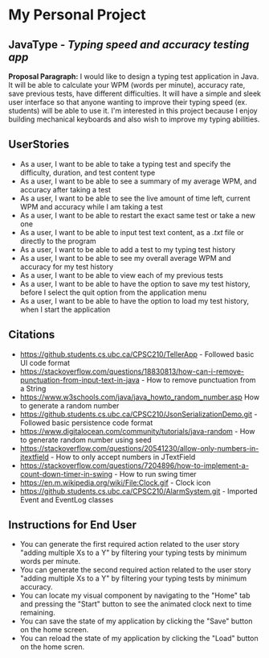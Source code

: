 # My Personal Project 

## JavaType - *Typing speed and accuracy testing app*

**Proposal Paragraph:**
I would like to design a typing test application in Java. It will be able to calculate your WPM (words per minute), accuracy rate, save previous tests, have different difficulties. It will have a simple and sleek user interface so that anyone wanting to improve their typing speed (ex. students) will be able to use it. I'm interested in this project because I enjoy building mechanical keyboards and also wish to improve my typing abilities.

## UserStories
- As a user, I want to be able to take a typing test and specify the difficulty, duration, and test content type
- As a user, I want to be able to see a summary of my average WPM, and accuracy after taking a test
- As a user, I want to be able to see the live amount of time left, current WPM and accuracy while I am taking a test
- As a user, I want to be able to restart the exact same test or take a new one
- As a user, I want to be able to input test text content, as a *.txt* file or directly to the program
- As a user, I want to be able to add a test to my typing test history
- As a user, I want to be able to see my overall average WPM and accuracy for my test history
- As a user, I want to be able to view each of my previous tests
- As a user, I want to be able to have the option to save my test history, before I select the quit option from the application menu
- As a user, I want to be able to have the option to load my test history, when I start the application

## Citations
- https://github.students.cs.ubc.ca/CPSC210/TellerApp - Followed basic UI code format
- https://stackoverflow.com/questions/18830813/how-can-i-remove-punctuation-from-input-text-in-java - How to remove punctuation from a String
- https://www.w3schools.com/java/java_howto_random_number.asp How to generate a random number
- https://github.students.cs.ubc.ca/CPSC210/JsonSerializationDemo.git - Followed basic persistence code format
- https://www.digitalocean.com/community/tutorials/java-random - How to generate random number using seed
- https://stackoverflow.com/questions/20541230/allow-only-numbers-in-jtextfield - How to only accept numbers in JTextField
- https://stackoverflow.com/questions/7204896/how-to-implement-a-count-down-timer-in-swing - How to run swing timer
- https://en.m.wikipedia.org/wiki/File:Clock.gif - Clock icon
- https://github.students.cs.ubc.ca/CPSC210/AlarmSystem.git - Imported Event and EventLog classes

## Instructions for End User
- You can generate the first required action related to the user story "adding multiple Xs to a Y" by filtering your typing tests by minimum words per minute.
- You can generate the second required action related to the user story "adding multiple Xs to a Y" by filtering your typing tests by minimum accuracy.
- You can locate my visual component by navigating to the "Home" tab and pressing the "Start" button to see the animated clock next to time remaining.
- You can save the state of my application by clicking the "Save" button on the home screen.
- You can reload the state of my application by clicking the "Load" button on the home scren.